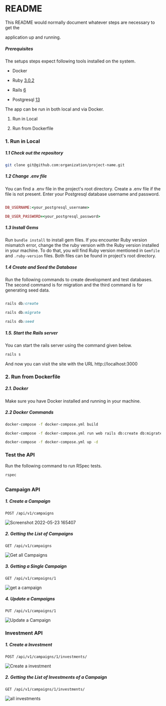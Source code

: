# README

  

This README would normally document whatever steps are necessary to get the

application up and running.

  

##### Prerequisites

  

The setups steps expect following tools installed on the system.

  

- Docker

- Ruby [3.0.2](https://www.ruby-lang.org/en/news/2021/07/07/ruby-3-0-2-released/)

- Rails [6](https://edgeguides.rubyonrails.org/6_0_release_notes.html)

- Postgresql [13](https://www.postgresql.org/about/news/postgresql-13-released-2077/)

  

The app can be run in both local and via Docker.

  

1. Run in Local

2. Run from Dockerfile

  
  

### 1. Run in Local

  

##### 1.1 Check out the repository

  

```bash
git clone git@github.com:organization/project-name.git
```

  

##### 1.2 Change .env file

You can find a .env file in the project's root directory. Create a .env file if the file is not present. Enter your Postgresql database username and password.

```ruby

DB_USERNAME:<your_postgresql_username>

DB_USER_PASSWORD=<your_postgresql_password>

````

  

##### 1.3 Install Gems

Run <code>bundle install</code> to install gem files. If you encounter Ruby version mismatch error, change the the ruby version with the Ruby version installed in your machine. To do that, you will find Ruby version mentioned in <code>Gemfile</code> and <code>.ruby-version</code> files. Both files can be found in project's root directory.

##### 1.4 Create and Seed the Database

  

Run the following commands to create development and test databases. The second command is for migration and the third command is for generating seed data.

```ruby

rails db:create

rails db:migrate

rails db:seed

````


##### 1.5. Start the Rails server

  

You can start the rails server using the command given below.

  

```ruby
rails s
```

  

And now you can visit the site with the URL http://localhost:3000


### 2. Run from Dockerfile
##### 2.1. Docker
Make sure you have Docker installed and running in your machine.

##### 2.2 Docker Commands
```bash
docker-compose -f docker-compose.yml build
```
```bash
docker-compose -f docker-compose.yml run web rails db:create db:migrate
```
```bash
docker-compose -f docker-compose.yml up -d
```

### Test the API
Run the following command to run RSpec tests.
```ruby
rspec
```
##
###  Campaign API
##### 1. Create a Campaign
```
POST /api/v1/campaigns
```
![Screenshot 2022-05-23 165407](https://user-images.githubusercontent.com/2160924/169818682-1a7d8b98-3dbd-40a8-9ff3-374974d616cd.png)

##### 2. Getting the List of Campaigns
```
GET /api/v1/campaigns
```
![Get all Campaigns](https://user-images.githubusercontent.com/2160924/169819266-e79aa4c1-c514-4881-9c7c-f03e9a753ab8.png)

##### 3. Getting a Single Campaign
```
GET /api/v1/campaigns/1
```
![get a campaign](https://user-images.githubusercontent.com/2160924/169819361-f3bd3836-fcc0-4b14-8cfe-7f0774d0f3d7.png)

##### 4. Update a Campaigns
```
PUT /api/v1/campaigns/1
```
![Update a Campaign](https://user-images.githubusercontent.com/2160924/169819430-42d1346c-a5ff-4d3e-b846-329010a0c4a8.png)

###  Investment API
##### 1. Create a Investment
```
POST /api/v1/campaigns/1/investments/
```
![Create a investment](https://user-images.githubusercontent.com/2160924/169819513-8df79282-1f64-414b-a127-b4b962632bed.png)

##### 2. Getting the List of Investments of a Campaign
```
GET /api/v1/campaigns/1/investments/
```
![all investments](https://user-images.githubusercontent.com/2160924/169820761-f6677d6f-3fd1-44db-b966-d8899c1bb4fb.png)


